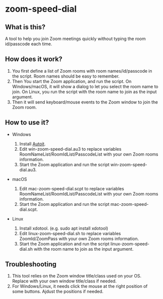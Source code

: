 # zoom-speed-dial

## What is this?
A tool to help you join Zoom meetings quickly without typing the room id/passcode each time.

## How does it work?
1. You first define a list of Zoom rooms with room names/id/passcode in the script. Room names should be easy to remember.
2. Then You start the Zoom application, and run the script. On Windows/macOS, it will show a dialog to let you select the room name to join. On Linux, you run the script with the room name to join as the input argument.
3. Then it will send keyboard/mouse events to the Zoom window to join the Zoom room. 

## How to use it?

- Windows

  1. Install [Autoit](https://www.autoitscript.com/site/).
  2. Edit win-zoom-speed-dial.au3 to replace variables RoomNameList/RoomIdList/PasscodeList with your own Zoom rooms information.
  3. Start the Zoom application and run the script win-zoom-speed-dial.au3. 
  
- macOS

  1. Edit mac-zoom-speed-dial.scpt to replace variables RoomNameList/RoomIdList/PasscodeList with your own Zoom rooms information.
  2. Start the Zoom application and run the script mac-zoom-speed-dial.scpt. 

- Linux

  1. Install xdotool. (e.g. sudo apt install xdotool)
  2. Edit linux-zoom-speed-dial.sh to replace variables ZoomId/ZoomPass with your own Zoom rooms information.
  3. Start the Zoom application and run the script linux-zoom-speed-dial.sh with the room name to join as the input argument. 

## Troubleshooting
1. This tool relies on the Zoom window title/class used on your OS. Replace with your own window title/class if needed.
2. For Windows/Linux, it needs click the mouse at the right position of some buttons. Ajdust the positions if needed.  
